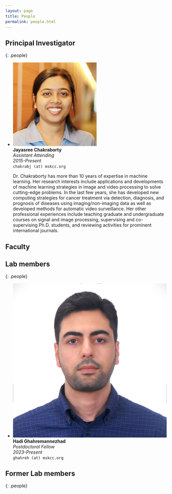 ```yaml
---
layout: page
title: People
permalink: people.html
---
```


## Principal Investigator

{: .people}
- ![Avatar](/img/jaya.png) <br/> 
  **Jayasree Chakraborty** <br/>
  *Assistant Attending* <br/>
  *2015-Present* <br/>
  <code>chakrabj (at) mskcc.org</code>

   Dr. Chakraborty has more than 10 years of expertise in machine learning. Her research interests include applications and developments of machine learning strategies in image and video processing to solve cutting-edge problems. In the last few years, she has developed new computing strategies for cancer treatment via detection, diagnosis, and prognosis of diseases using imaging/non-imaging data as well as developed methods for automatic video surveillance. Her other professional experiences include teaching graduate and undergraduate courses on signal and image processing, supervising and co-supervising Ph.D. students, and reviewing activities for prominent international journals.



## Faculty

## Lab members


{: .people}
- ![Avatar](/img/hadi.png) <br/>
  **Hadi Ghahremannezhad** <br/>
  *Postdoctoral Fellow* <br/>
  *2023-Present* <br/>
  <code>ghahreh (at) mskcc.org</code>


## Former Lab members

{: .people}






